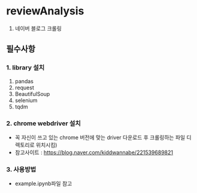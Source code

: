 # reviewAnalysis

1. 네이버 블로그 크롤링
## 필수사항

### 1. library 설치
1. pandas
2. request
3. BeautifulSoup
4. selenium 
5. tqdm

### 2. chrome webdriver 설치
- 꼭 자신이 쓰고 있는 chrome 버전에 맞는 driver 다운로드 후 크롤링하는 파일 디렉토리로 위치시킴)
- 참고사이트 : https://blog.naver.com/kiddwannabe/221539689821

### 3. 사용방법
- example.ipynb파일 참고
